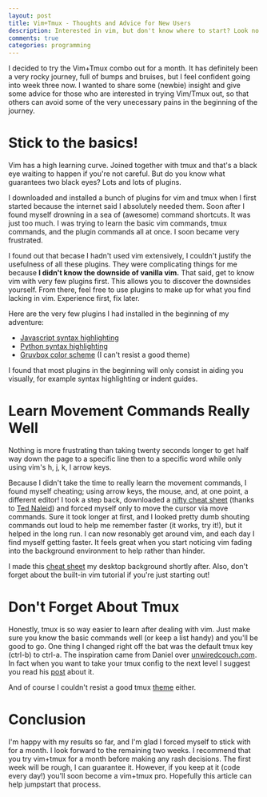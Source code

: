 ```yaml
---
layout: post
title: Vim+Tmux - Thoughts and Advice for New Users
description: Interested in vim, but don't know where to start? Look no further!'
comments: true
categories: programming
---
```


I decided to try the Vim+Tmux combo out for a month. It has definitely been a very
rocky journey, full of bumps and bruises, but I feel confident going into week three now.
I wanted to share some (newbie) insight and give some advice for those who are interested in
trying Vim/Tmux out, so that others can avoid some of the very unecessary pains in the beginning
of the journey.

Stick to the basics!
====================
Vim has a high learning curve. Joined together with tmux and that's a black eye waiting to
happen if you're not careful. But do you know what guarantees two black eyes? 
Lots and lots of plugins. 

I downloaded and installed a bunch of plugins for vim and tmux when I first started because
the internet said I absolutely needed them. Soon after I found myself drowning in a sea
of (awesome) command shortcuts. It was just too much. I was trying to learn the basic
vim commands, tmux commands, and the plugin commands all at once. I soon became very frustrated.

I found out that becase I hadn't used vim extensively, I couldn't justify the usefulness
of all these plugins. They were complicating things for me because **I didn't know the downside
of vanilla vim.** That said, get to know vim with very few plugins first. This allows you to discover
the downsides yourself. From there, feel free to use plugins to make up for what you find lacking
in vim. Experience first, fix later.

Here are the very few plugins I had installed in the beginning of my adventure:

*    [Javascript syntax highlighting](https://github.com/jelera/vim-javascript-syntax)
*    [Python syntax highlighting](https://github.com/hdima/python-syntax)
*    [Gruvbox color scheme](https://github.com/morhetz/gruvbox) (I can't resist a good theme)

I found that most plugins in the beginning will only consist in aiding you visually, for example
syntax highlighting or indent guides.

Learn Movement Commands Really Well
===================================
Nothing is more frustrating than taking twenty seconds longer to get half way down the page
to a specific line then to a specific word while only using vim's h, j, k, l arrow keys.

Because I didn't take the time to really learn the movement commands, I found myself cheating; using arrow keys,
the mouse, and, at one point, a different editor! I took a step back, downloaded a [nifty cheat
sheet](https://bitbucket.org/tednaleid/vim-shortcut-wallpaper/raw/tip/vim-shortcuts.png) (thanks to [Ted Naleid](http://naleid.com/blog/2010/10/04/vim-movement-shortcuts-wallpaper/a)) and forced myself only to move the cursor via
move commands. Sure it took longer at first, and I looked pretty dumb
shouting commands out loud to help me remember faster (it works, try it!), but
it helped in the long run. I can now resonably get around vim, and each day
I find myself getting faster. It feels great when you start noticing vim fading into the background environment 
to help rather than hinder.

I made this [cheat sheet](http://www.viemu.com/vi-vim-cheat-sheet.gif) my desktop background shortly after. 
Also, don't forget about the built-in vim tutorial if you're just starting out!

Don't Forget About Tmux
=======================
Honestly, tmux is so way easier to learn after dealing with vim. Just make sure you know the basic commands well (or
keep a list handy) and you'll be good to go. One thing I changed right off the bat was the default tmux key (ctrl-b) to
ctrl-a. The inspiration came from Daniel over [unwiredcouch.com](https://www.unwiredcouch.com/). In fact when you want
 to take your tmux config to the next level I suggest you read his
 [post](https://www.unwiredcouch.com/2013/11/15/my-tmux-setup.html) about it.

And of course I couldn't resist a good tmux [theme](https://github.com/edkolev/tmuxline.vim) either.

Conclusion
==========
I'm happy with my results so far, and I'm glad I forced myself to stick with for a month. I look forward to the remaining
two weeks. I recommend that you try vim+tmux for a month before making any rash decisions. The first week will be 
rough, I can guarantee it. However, if you keep at it (code every day!) you'll soon become a vim+tmux pro. 
Hopefully this article can help jumpstart
that process.
